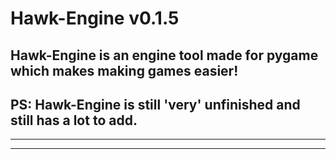 # Hawk-Engine v0.1.5
##  Hawk-Engine is an engine tool made for pygame which makes making games easier!
## PS: Hawk-Engine is still 'very' unfinished and still has a lot to add.
---
___
